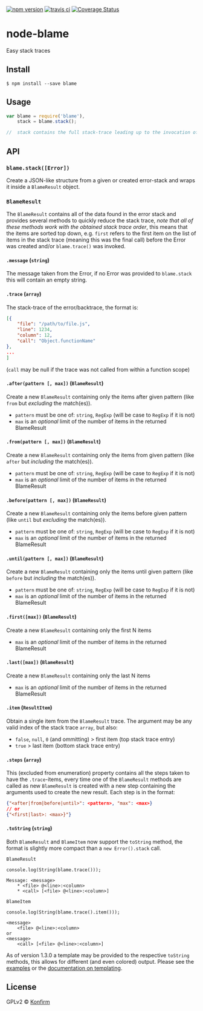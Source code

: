 [![npm version](https://badge.fury.io/js/blame.svg)](http://badge.fury.io/js/blame)
[![travis ci](https://api.travis-ci.org/konfirm/node-blame.svg)](https://travis-ci.org/konfirm/node-blame)
[![Coverage Status](https://coveralls.io/repos/konfirm/node-blame/badge.svg)](https://coveralls.io/r/konfirm/node-blame)

# node-blame
Easy stack traces

## Install

```
$ npm install --save blame
```

## Usage
```js
var blame = require('blame'),
	stack = blame.stack();

//  stack contains the full stack-trace leading up to the invocation of `blame.stack()`
```

## API
### `blame.stack([Error])`
Create a JSON-like structure from a given or created error-stack and wraps it inside a `BlameResult` object.


### `BlameResult`
The `BlameResult` contains all of the data found in the error stack and provides several methods to quickly reduce the stack trace, _note that all of these methods work with the obtained stack trace order_, this means that the items are sorted top down, e.g. `first` refers to the first item on the list of items in the stack trace (meaning this was the final call) before the Error was created and/or `blame.trace()` was invoked.

#### `.message` (`string`)
The message taken from the Error, if no Error was provided to `blame.stack` this will contain an empty string.

#### `.trace` (`array`)
The stack-trace of the error/backtrace, the format is:
```json
[{
	"file": "/path/to/file.js",
	"line": 1234,
	"column": 12,
	"call": "Object.functionName"
},
...
]
```
(`call` may be null if the trace was not called from within a function scope)

#### `.after(pattern [, max])` (`BlameResult`)
Create a new `BlameResult` containing only the items after given pattern (like `from` but *excluding* the match(es)).
- `pattern` must be one of: `string`, `RegExp` (will be case to `RegExp` if it is not)
- `max` is an _optional_ limit of the number of items in the returned BlameResult

#### `.from(pattern [, max])` (`BlameResult`)
Create a new `BlameResult` containing only the items from given pattern (like `after` but *including* the match(es)).
- `pattern` must be one of: `string`, `RegExp` (will be case to `RegExp` if it is not)
- `max` is an _optional_ limit of the number of items in the returned BlameResult

#### `.before(pattern [, max])` (`BlameResult`)
Create a new `BlameResult` containing only the items before given pattern (like `until` but *excluding* the match(es)).
- `pattern` must be one of: `string`, `RegExp` (will be case to `RegExp` if it is not)
- `max` is an _optional_ limit of the number of items in the returned BlameResult

#### `.until(pattern [, max])` (`BlameResult`)
Create a new `BlameResult` containing only the items until given pattern (like `before` but *including* the match(es)).
- `pattern` must be one of: `string`, `RegExp` (will be case to `RegExp` if it is not)
- `max` is an _optional_ limit of the number of items in the returned BlameResult

#### `.first([max])` (`BlameResult`)
Create a new `BlameResult` containing only the first N items
- `max` is an _optional_ limit of the number of items in the returned BlameResult

#### `.last([max])` (`BlameResult`)
Create a new `BlameResult` containing only the last N items
- `max` is an _optional_ limit of the number of items in the returned BlameResult

#### `.item` (`ResultItem`)
Obtain a single item from the `BlameResult` trace.
The argument may be any valid index of the stack trace `array`, but also:
- `false`, `null`, `0` (and ommitting) > first item (top stack trace entry)
- `true` > last item (bottom stack trace entry)

#### `.steps` (`array`)
This (excluded from enumeration) property contains all the steps taken to have the `.trace`-items, every time one of the `BlameResult` methods are called as new `BlameResult` is created with a new step containing the arguments used to create the new result.
Each step is in the format:
```json
{"<after|from|before|until>": <pattern>, "max": <max>}
// or
{"<first|last>: <max>}"}
```

#### `.toString` (`string`)
Both `BlameResult` and `BlameItem` now support the `toString` method, the format is slightly more compact than a `new Error().stack` call.

`BlameResult`
```
console.log(String(blame.trace()));

Message: <message>
	* <file> @<line>:<column>
	* <call> [<file> @<line>:<column>]
```

`BlameItem`
```
console.log(String(blame.trace().item()));

<message>
	<file> @<line>:<column>
or
<message>
	<call> [<file> @<line>:<column>]
```

As of version 1.3.0 a template may be provided to the respective `toString` methods, this allows for different (and even colored) output. Please see the [examples](example/) or the [documentation on templating](docs/templating.md).


## License
GPLv2 © [Konfirm](https://konfirm.eu)
